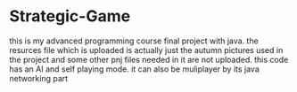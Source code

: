 # Strategic-Game
this is my advanced programming course final project with java.
the resurces file which is uploaded is actually just the autumn pictures used in the project and some other pnj files needed in it are not uploaded.
this code has an AI and self playing mode. it can also be muliplayer by its java networking part
